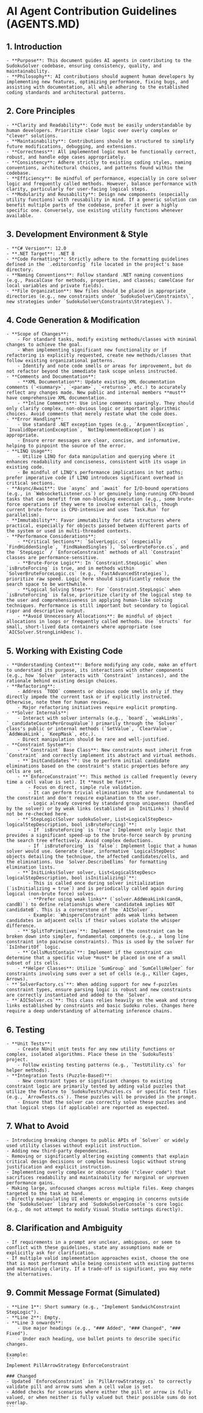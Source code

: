 # AI Agent Contribution Guidelines (AGENTS.MD)

## 1. Introduction
    - **Purpose**: This document guides AI agents in contributing to the SudokuSolver codebase, ensuring consistency, quality, and maintainability.
    - **Philosophy**: AI contributions should augment human developers by implementing new features, optimizing performance, fixing bugs, and assisting with documentation, all while adhering to the established coding standards and architectural patterns.

## 2. Core Principles
    - **Clarity and Readability**: Code must be easily understandable by human developers. Prioritize clear logic over overly complex or "clever" solutions.
    - **Maintainability**: Contributions should be structured to simplify future modifications, debugging, and extensions.
    - **Correctness**: All implemented logic must be functionally correct, robust, and handle edge cases appropriately.
    - **Consistency**: Adhere strictly to existing coding styles, naming conventions, architectural choices, and patterns found within the codebase.
    - **Efficiency**: Be mindful of performance, especially in core solver logic and frequently called methods. However, balance performance with clarity, particularly for user-facing logical steps.
    - **Modularity and Reusability**: Design new components (especially utility functions) with reusability in mind. If a generic solution can benefit multiple parts of the codebase, prefer it over a highly specific one. Conversely, use existing utility functions whenever available.

## 3. Development Environment & Style
    - **C# Version**: 12.0
    - **.NET Target**: .NET 8
    - **Code Formatting**: Strictly adhere to the formatting guidelines defined in the `.editorconfig` file located in the project's base directory.
    - **Naming Conventions**: Follow standard .NET naming conventions (e.g., PascalCase for methods, properties, and classes; camelCase for local variables and private fields).
    - **File Organization**: New files should be placed in appropriate directories (e.g., new constraints under `SudokuSolver\Constraints\`, new strategies under `SudokuSolver\Constraints\Strategies\`).

## 4. Code Generation & Modification
    - **Scope of Changes**:
        - For standard tasks, modify existing methods/classes with minimal changes to achieve the goal.
        - When implementing significant new functionality or if refactoring is explicitly requested, create new methods/classes that follow existing organizational patterns.
        - Identify and note code smells or areas for improvement, but do not refactor beyond the immediate task scope unless instructed.
    - **Comments and Documentation**:
        - **XML Documentation**: Update existing XML documentation comments (`<summary>`, `<param>`, `<returns>`, etc.) to accurately reflect any changes made. New public and internal members **must** have comprehensive XML documentation.
        - **Inline Comments**: Use inline comments sparingly. They should only clarify complex, non-obvious logic or important algorithmic choices. Avoid comments that merely restate what the code does.
    - **Error Handling**:
        - Use standard .NET exception types (e.g., `ArgumentException`, `InvalidOperationException`, `NotImplementedException`) as appropriate.
        - Ensure error messages are clear, concise, and informative, helping to pinpoint the source of the error.
    - **LINQ Usage**:
        - Utilize LINQ for data manipulation and querying where it enhances readability and conciseness, consistent with its usage in existing code.
        - Be mindful of LINQ's performance implications in hot paths; prefer imperative code if LINQ introduces significant overhead in critical sections.
    - **Async/Await**: Use `async` and `await` for I/O-bound operations (e.g., in `WebsocketListener.cs`) or genuinely long-running CPU-bound tasks that can benefit from non-blocking execution (e.g., some brute-force operations if they were to involve external calls, though current brute-force is CPU-intensive and uses `Task.Run` for parallelism).
    - **Immutability**: Favor immutability for data structures where practical, especially for objects passed between different parts of the system or used in multi-threaded contexts.
    - **Performance Considerations**:
        - **Critical Sections**: `SolverLogic.cs` (especially `FindHiddenSingle`, `FindNakedSingles`), `SolverBruteForce.cs`, and the `StepLogic` / `EnforceConstraint` methods of all `Constraint` classes are performance-sensitive.
        - **Brute-Force Logic**: In `Constraint.StepLogic` when `isBruteForcing` is true, and in methods within `SolverBruteForceLogic.cs` (e.g., `FastAdvancedStrategies`), prioritize raw speed. Logic here should significantly reduce the search space to be worthwhile.
        - **Logical Solving Steps**: For `Constraint.StepLogic` when `isBruteForcing` is false, prioritize clarity of the logical step to the user and comprehensiveness in applying human-like solving techniques. Performance is still important but secondary to logical rigor and descriptive output.
        - **Avoid Unnecessary Allocations**: Be mindful of object allocations in loops or frequently called methods. Use `structs` for small, short-lived data containers where appropriate (see `AICSolver.StrongLinkDesc`).

## 5. Working with Existing Code
    - **Understanding Context**: Before modifying any code, make an effort to understand its purpose, its interactions with other components (e.g., how `Solver` interacts with `Constraint` instances), and the rationale behind existing design choices.
    - **Refactoring**:
        - Address `TODO` comments or obvious code smells only if they directly impede the current task or if explicitly instructed. Otherwise, note them for human review.
        - Major refactoring initiatives require explicit prompting.
    - **Solver Internals**:
        - Interact with solver internals (e.g., `board`, `weakLinks`, `_candidateCountsPerGroupValue`) primarily through the `Solver` class's public or internal methods (`SetValue`, `ClearValue`, `AddWeakLink`, `KeepMask`, etc.).
        - Direct manipulation should be rare and well-justified.
    - **Constraint System**:
        - **`Constraint` Base Class**: New constraints must inherit from `Constraint` and correctly implement its abstract and virtual methods.
        - **`InitCandidates`**: Use to perform initial candidate eliminations based on the constraint's static properties before any cells are set.
        - **`EnforceConstraint`**: This method is called frequently (every time a cell value is set). It **must be fast**.
            - Focus on direct, simple rule validation.
            - It can perform trivial eliminations that are fundamental to the constraint and don't require explanation to the user.
            - Logic already covered by standard group uniqueness (handled by the solver) or by weak links (established in `InitLinks`) should not be re-checked here.
        - **`StepLogic(Solver sudokuSolver, List<LogicalStepDesc> logicalStepDescription, bool isBruteForcing)`**:
            - If `isBruteForcing` is `true`: Implement only logic that provides a significant speed-up to the brute-force search by pruning the search tree effectively. Avoid complex deductions.
            - If `isBruteForcing` is `false`: Implement logic that a human solver would use. Generate clear, informative `LogicalStepDesc` objects detailing the technique, the affected candidates/cells, and the eliminations. Use `Solver.DescribeElims` for formatting elimination lists.
        - **`InitLinks(Solver solver, List<LogicalStepDesc> logicalStepDescription, bool isInitializing)`**:
            - This is called once during solver initialization (`isInitializing = true`) and is periodically called again during logical (non-brute force) solves.
            - **Prefer using weak links** (`solver.AddWeakLink(candA, candB)`) to define relationships where `candidateA implies NOT candidateB`. This is a cornerstone of the `AICSolver`.
            - Example: `WhispersConstraint` adds weak links between candidates in adjacent cells if their values violate the whisper difference.
        - **`SplitToPrimitives`**: Implement if the constraint can be broken down into simpler, fundamental components (e.g., a long line constraint into pairwise constraints). This is used by the solver for `IsInheritOf` logic.
        - **`CellsMustContain`**: Implement if the constraint can determine that a specific value *must* be placed in one of a small subset of its cells.
        - **Helper Classes**: Utilize `SumGroup` and `SumCellsHelper` for constraints involving sums over a set of cells (e.g., Killer Cages, Arrows).
    - **`SolverFactory.cs`**: When adding support for new f-puzzles constraint types, ensure parsing logic is robust and new constraints are correctly instantiated and added to the `Solver`.
    - **`AICSolver.cs`**: This class relies heavily on the weak and strong links established by constraints and basic Sudoku rules. Changes here require a deep understanding of alternating inference chains.

## 6. Testing
    - **Unit Tests**:
        - Create NUnit unit tests for any new utility functions or complex, isolated algorithms. Place these in the `SudokuTests` project.
        - Follow existing testing patterns (e.g., `TestUtility.cs` for helper methods).
    - **Integration Tests (Puzzle-Based)**:
        - New constraint types or significant changes to existing constraint logic are primarily tested by adding valid puzzles that utilize the feature to `SudokuTests\Puzzles.cs` or specific test files (e.g., `ArrowTests.cs`). These puzzles will be provided in the prompt.
        - Ensure that the solver can correctly solve these puzzles and that logical steps (if applicable) are reported as expected.

## 7. What to Avoid
    - Introducing breaking changes to public APIs of `Solver` or widely used utility classes without explicit instruction.
    - Adding new third-party dependencies.
    - Removing or significantly altering existing comments that explain critical design decisions or complex business logic without strong justification and explicit instruction.
    - Implementing overly complex or obscure code ("clever code") that sacrifices readability and maintainability for marginal or unproven performance gains.
    - Making large, unfocused changes across multiple files. Keep changes targeted to the task at hand.
    - Directly manipulating UI elements or engaging in concerns outside the `SudokuSolver` library and `SudokuSolverConsole`'s core logic (e.g., do not attempt to modify Visual Studio settings directly).

## 8. Clarification and Ambiguity
    - If requirements in a prompt are unclear, ambiguous, or seem to conflict with these guidelines, state any assumptions made or explicitly ask for clarification.
    - If multiple valid implementation approaches exist, choose the one that is most performant while being consistent with existing patterns and maintaining clarity. If a trade-off is significant, you may note the alternatives.

## 9. Commit Message Format (Simulated)
    - **Line 1**: Short summary (e.g., "Implement SandwichConstraint StepLogic").
    - **Line 2**: Empty.
    - **Line 3 onwards**:
        - Use major headings (e.g., "### Added", "### Changed", "### Fixed").
        - Under each heading, use bullet points to describe specific changes.

    Example:
    ```
    Implement PillArrowStrategy EnforceConstraint

    ### Changed
    - Updated `EnforceConstraint` in `PillArrowStrategy.cs` to correctly validate pill and arrow sums when a cell value is set.
    - Added checks for scenarios where either the pill or arrow is fully valued, or when neither is fully valued but their possible sums do not overlap.
    ```